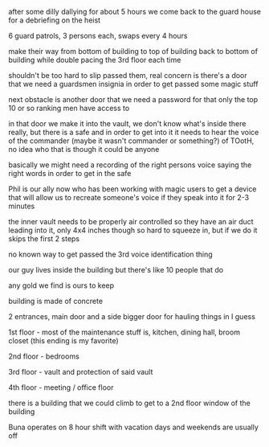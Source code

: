 after some dilly dallying for about 5 hours we come back to the guard house for a debriefing on the heist

6 guard patrols, 3 persons each, swaps every 4 hours

make their way from bottom of building to top of building back to bottom of building while double pacing the 3rd floor each time

shouldn't be too hard to slip passed them, real concern is there's a door that we need a guardsmen insignia in order to get passed some magic stuff

next obstacle is another door that we need a password for that only the top 10 or so ranking men have access to

in that door we make it into the vault, we don't know what's inside there really, but there is a safe and in order to get into it it needs to hear the voice of the commander (maybe it wasn't commander or something?) of TOotH, no idea who that is though it could be anyone

basically we might need a recording of the right persons voice saying the right words in order to get in the safe

Phil is our ally now who has been working with magic users to get a device that will allow us to recreate someone's voice if they speak into it for 2-3 minutes

the inner vault needs to be properly air controlled so they have an air duct leading into it, only 4x4 inches though so hard to squeeze in, but if we do it skips the first 2 steps

no known way to get passed the 3rd voice identification thing

our guy lives inside the building but there's like 10 people that do

any gold we find is ours to keep

building is made of concrete

2 entrances, main door and a side bigger door for hauling things in I guess

1st floor - most of the maintenance stuff is, kitchen, dining hall, broom closet (this ending is my favorite)

2nd floor - bedrooms

3rd floor - vault and protection of said vault

4th floor - meeting / office floor


there is a building that we could climb to get to a 2nd floor window of the building

Buna operates on 8 hour shift with vacation days and weekends are usually off